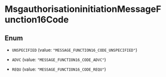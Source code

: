 

# MsgauthorisationinitiationMessageFunction16Code

## Enum


* `UNSPECIFIED` (value: `"MESSAGE_FUNCTION16_CODE_UNSPECIFIED"`)

* `ADVC` (value: `"MESSAGE_FUNCTION16_CODE_ADVC"`)

* `REQU` (value: `"MESSAGE_FUNCTION16_CODE_REQU"`)



